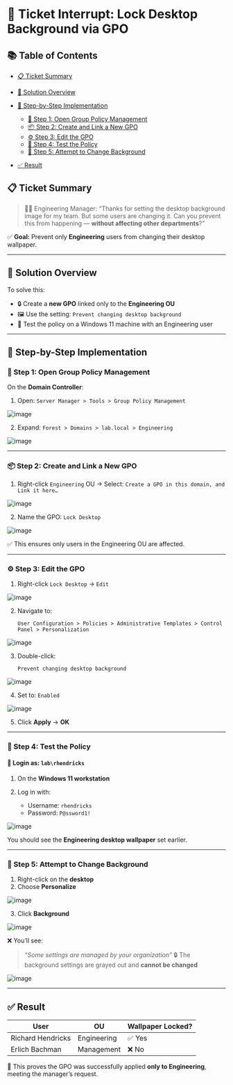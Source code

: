 # 🎫 Ticket Interrupt: Lock Desktop Background via GPO

## 📚 Table of Contents

* [📋 Ticket Summary](#-ticket-summary)
* [🧠 Solution Overview](#-solution-overview)
* [🧰 Step-by-Step Implementation](#-step-by-step-implementation)

  * [🧭 Step 1: Open Group Policy Management](#-step-1-open-group-policy-management)
  * [📦 Step 2: Create and Link a New GPO](#-step-2-create-and-link-a-new-gpo)
  * [⚙️ Step 3: Edit the GPO](#-step-3-edit-the-gpo)
  * [🔁 Step 4: Test the Policy](#-step-4-test-the-policy)
  * [🎨 Step 5: Attempt to Change Background](#-step-5-attempt-to-change-background)
* [✅ Result](#-result)

## 📋 Ticket Summary

> 🧑‍💼 Engineering Manager:
> “Thanks for setting the desktop background image for my team. But some users are changing it. Can you prevent this from happening — **without affecting other departments**?”

✅ **Goal:** Prevent only **Engineering** users from changing their desktop wallpaper.

---

## 🧠 Solution Overview

To solve this:

* 🔒 Create a **new GPO** linked only to the **Engineering OU**
* 🖼️ Use the setting: `Prevent changing desktop background`
* 🔁 Test the policy on a Windows 11 machine with an Engineering user

---

## 🧰 Step-by-Step Implementation

### 🧭 Step 1: Open Group Policy Management

On the **Domain Controller**:

1. Open:
   `Server Manager > Tools > Group Policy Management`

![image](https://github.com/user-attachments/assets/ffb26dca-9180-4d2a-9b65-389ba0362643)

2. Expand:
   `Forest > Domains > lab.local > Engineering`

![image](https://github.com/user-attachments/assets/b8a67f59-469e-4cb6-901a-813bf57dced8)

---

### 📦 Step 2: Create and Link a New GPO

1. Right-click `Engineering` OU →
   Select: `Create a GPO in this domain, and Link it here…`

![image](https://github.com/user-attachments/assets/657c6552-b393-48ff-a848-18f17b9ef0f7)

2. Name the GPO:
   `Lock Desktop`

![image](https://github.com/user-attachments/assets/90bb7611-34a6-4d8c-89ea-b7ed4146c2d2)

✅ This ensures only users in the Engineering OU are affected.

---

### ⚙️ Step 3: Edit the GPO

1. Right-click `Lock Desktop` → `Edit`

![image](https://github.com/user-attachments/assets/7fc1a0d3-d4d4-4768-a17a-425520176a15)

2. Navigate to:

   ```
   User Configuration > Policies > Administrative Templates > Control Panel > Personalization
   ```

![image](https://github.com/user-attachments/assets/411954c1-b2e4-4906-b2ab-f0029f9dd561)

3. Double-click:

   ```
   Prevent changing desktop background
   ```

![image](https://github.com/user-attachments/assets/c4e15e4f-d0ea-440b-83e1-c21ad81011d3)

4. Set to: `Enabled`

![image](https://github.com/user-attachments/assets/9e508d4c-a5e0-4b2c-bd58-d1b40b440331)

5. Click **Apply** → **OK**

---

### 🔁 Step 4: Test the Policy

#### 👤 Login as: `lab\rhendricks`

1. On the **Windows 11 workstation**
2. Log in with:

   * Username: `rhendricks`
   * Password: `P@ssword1!`

![image](https://github.com/user-attachments/assets/7324b043-f50f-4dae-805b-2c783297f6d4)

You should see the **Engineering desktop wallpaper** set earlier.

---

### 🎨 Step 5: Attempt to Change Background

1. Right-click on the **desktop**
2. Choose **Personalize**

![image](https://github.com/user-attachments/assets/619a4c3a-c1c7-40c4-a8b8-730172f7db7c)

3. Click **Background**

![image](https://github.com/user-attachments/assets/1e2c14a9-0ab0-4b0d-b142-ae3b306d6bbe)

❌ You’ll see:

> *“Some settings are managed by your organization”*
> 🔒 The background settings are grayed out and **cannot be changed**

![image](https://github.com/user-attachments/assets/6055e97d-db64-4a7f-9a7e-44eba362bcbf)

---

## ✅ Result

| User              | OU          | Wallpaper Locked? |
| ----------------- | ----------- | ----------------- |
| Richard Hendricks | Engineering | ✅ Yes             |
| Erlich Bachman    | Management  | ❌ No              |

🎯 This proves the GPO was successfully applied **only to Engineering**, meeting the manager’s request.
